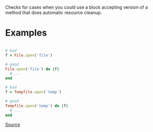 
Checks for cases when you could use a block
accepting version of a method that does automatic
resource cleanup.

# Examples

```ruby

# bad
f = File.open('file')

# good
File.open('file') do |f|
  # ...
end

# bad
f = Tempfile.open('temp')

# good
Tempfile.open('temp') do |f|
  # ...
end
```

[Source](http://www.rubydoc.info/gems/rubocop/RuboCop/Cop/Style/AutoResourceCleanup)